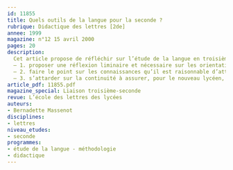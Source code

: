 ```yaml
---
id: 11855
title: Quels outils de la langue pour la seconde ?
rubrique: Didactique des lettres [2de]
annee: 1999
magazine: n°12 15 avril 2000
pages: 20
description: 
  Cet article propose de réfléchir sur l’étude de la langue en troisième et en seconde, avec trois objectifs.
  – 1. proposer une réflexion liminaire et nécessaire sur les orientations que prend l’enseignement de la langue française. Que recouvre le terme de « maîtrise de la langue » ? C’est à la notion même d’outils de la langue qu’il faut réfléchir. Car choisir et offrir des outils n’a de sens que si on a idée des usages qu’on en peut faire et des buts que l’on se fixe.
  – 2. faire le point sur les connaissances qu’il est raisonnable d’attendre d’un collégien en fin de troisième – quels outils de la langue devrait-il avoir dans ses bagages ? Cette mise au point permettra de proposer une liste – non exhaustive, pour être essentielle – des compétences à développer chez les élèves. Elle sera accompagnée de quelques suggestions et exemples de pratiques.
  – 3. s’attarder sur la continuité à assurer, pour le nouveau lycéen, dans ses apprentissages en seconde – quels usages améliorer ? quels ouvrages peaufiner ? quels outils nouveaux, plus précis, lui offrir encore ?
article_pdf: 11855.pdf
magazine_special: Liaison troisième-seconde
revue: L’école des lettres des lycées
auteurs:
- Bernadette Massenot
disciplines:
- lettres
niveau_etudes:
- seconde
programmes:
- étude de la langue - méthodologie
- didactique
---
```

